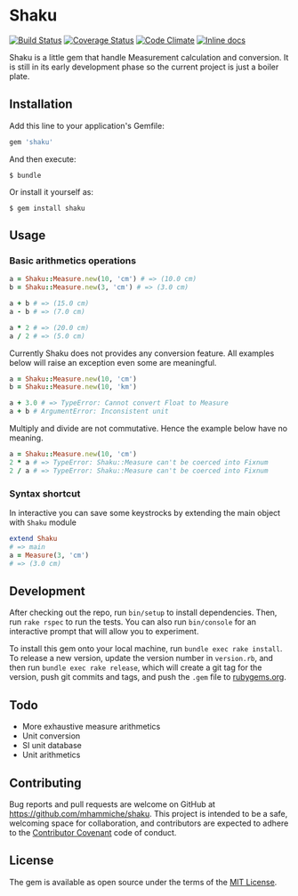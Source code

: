# Shaku

[![Build Status](https://travis-ci.org/mhammiche/shaku.svg?branch=master)](https://travis-ci.org/mhammiche/shaku)
[![Coverage Status](https://coveralls.io/repos/mhammiche/shaku/badge.svg?branch=master&service=github)](https://coveralls.io/github/mhammiche/shaku?branch=master)
[![Code Climate](https://codeclimate.com/github/mhammiche/shaku/badges/gpa.svg)](https://codeclimate.com/github/mhammiche/shaku)
[![Inline docs](http://inch-ci.org/github/mhammiche/shaku.svg?branch=master)](http://inch-ci.org/github/mhammiche/shaku)

Shaku is a little gem that handle Measurement calculation and conversion. It is still in its early development phase so the current project is just a boiler plate.

## Installation

Add this line to your application's Gemfile:

```ruby
gem 'shaku'
```

And then execute:

    $ bundle

Or install it yourself as:

    $ gem install shaku

## Usage

### Basic arithmetics operations

```ruby
a = Shaku::Measure.new(10, 'cm') # => (10.0 cm)
b = Shaku::Measure.new(3, 'cm') # => (3.0 cm)

a + b # => (15.0 cm)
a - b # => (7.0 cm)

a * 2 # => (20.0 cm)
a / 2 # => (5.0 cm)
```

Currently Shaku does not provides any conversion feature. All examples below will raise an exception even some are meaningful.

```ruby
a = Shaku::Measure.new(10, 'cm')
b = Shaku::Measure.new(10, 'km')

a + 3.0 # => TypeError: Cannot convert Float to Measure
a + b # ArgumentError: Inconsistent unit
```

Multiply and divide are not commutative. Hence the example below have no meaning.


```ruby
a = Shaku::Measure.new(10, 'cm')
2 * a # => TypeError: Shaku::Measure can't be coerced into Fixnum
2 / a # => TypeError: Shaku::Measure can't be coerced into Fixnum
```

### Syntax shortcut

In interactive you can save some keystrocks by extending the main object with `Shaku` module

```ruby
extend Shaku
# => main
a = Measure(3, 'cm')
# => (3.0 cm)
```

## Development

After checking out the repo, run `bin/setup` to install dependencies. Then, run `rake rspec` to run the tests. You can also run `bin/console` for an interactive prompt that will allow you to experiment.

To install this gem onto your local machine, run `bundle exec rake install`. To release a new version, update the version number in `version.rb`, and then run `bundle exec rake release`, which will create a git tag for the version, push git commits and tags, and push the `.gem` file to [rubygems.org](https://rubygems.org).

## Todo

* More exhaustive measure arithmetics
* Unit conversion
* SI unit database
* Unit arithmetics

## Contributing

Bug reports and pull requests are welcome on GitHub at https://github.com/mhammiche/shaku. This project is intended to be a safe, welcoming space for collaboration, and contributors are expected to adhere to the [Contributor Covenant](contributor-covenant.org) code of conduct.


## License

The gem is available as open source under the terms of the [MIT License](http://opensource.org/licenses/MIT).

